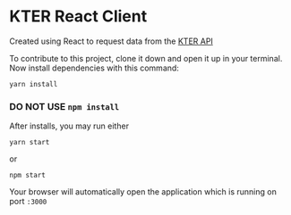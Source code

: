 # KTER React Client

Created using React to request data from the [KTER API](https://github.com/joekennerly/kterapi)

To contribute to this project, clone it down and open it up in your terminal. Now install dependencies with this command:
```
yarn install
```
### **DO NOT USE `npm install`**

After installs, you may run either
```
yarn start
```
or
```
npm start
```
Your browser will automatically open the application which is running on port `:3000`